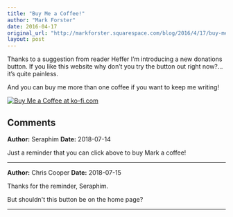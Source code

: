 ```yaml
---
title: "Buy Me a Coffee!"
author: "Mark Forster"
date: 2016-04-17
original_url: "http://markforster.squarespace.com/blog/2016/4/17/buy-me-a-coffee.html"
layout: post
---
```


Thanks to a suggestion from reader Heffer I’m introducing a new donations button. If you like this website why don’t you try the button out right now?… it’s quite painless.

And you can buy me more than one coffee if you want to keep me writing!

[![Buy Me a Coffee at ko-fi.com](https://az743702.vo.msecnd.net/cdn/kofi3.png?v=a)](https://ko-fi.com/A542S8)

## Comments

**Author:** Seraphim
**Date:** 2018-07-14

Just a reminder that you can click above to buy Mark a coffee!

---

**Author:** Chris Cooper
**Date:** 2018-07-15

Thanks for the reminder, Seraphim.  
  
But shouldn't this button be on the home page?

---
